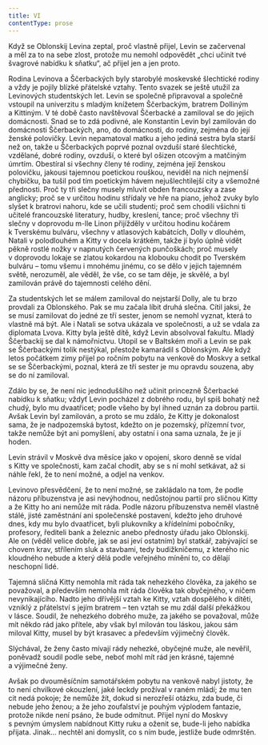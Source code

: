 ```yaml
---
title: VI
contentType: prose
---
```


Když se Oblonskij Levina zeptal, proč vlastně přijel, Levin se začervenal a měl za to na sebe zlost, protože mu nemohl odpovědět „chci učinit tvé švagrové nabídku k sňatku“, ač přijel jen a jen proto.

Rodina Levinova a Ščerbackých byly starobylé moskevské šlechtické rodiny a vždy je pojily blízké přátelské vztahy. Tento svazek se ještě utužil za Levinových studentských let. Levin se společně připravoval a společně vstoupil na univerzitu s mladým knížetem Ščerbackým, bratrem Dolliným a Kittiným. V té době často navštěvoval Ščerbacké a zamiloval se do jejich domácnosti. Snad se to zdá podivné, ale Konstantin Levin byl zamilován do domácnosti Ščerbackých, ano, do domácnosti, do rodiny, zejména do její ženské polovičky. Levin nepamatoval matku a jeho jediná sestra byla starší než on, takže u Ščerbackých poprvé poznal ovzduší staré šlechtické, vzdělané, dobré rodiny, ovzduší, o které byl ošizen otcovým a matčiným úmrtím. Obestíral si všechny členy té rodiny, zejména její ženskou polovičku, jakousi tajemnou poetickou rouškou, neviděl na nich nejmenší chybičku, ba tušil pod tím poetickým hávem nejušlechtilejší city a všemožné přednosti. Proč ty tři slečny musely mluvit obden francouzsky a zase anglicky; proč se v určitou hodinu střídaly ve hře na piano, jehož zvuky bylo slyšet k bratrovi nahoru, kde se učili studenti; proč sem chodili všichni ti učitelé francouzské literatury, hudby, kreslení, tance; proč všechny tři slečny v doprovodu m-lle Linon přijížděly v určitou hodinu kočárem k Tverskému bulváru, všechny v atlasových kabátcích, Dolly v dlouhém, Natali v polodlouhém a Kitty v docela krátkém, takže jí bylo úplně vidět pěkně rostlé nožky v napnutých červených punčoškách; proč musely v doprovodu lokaje se zlatou kokardou na klobouku chodit po Tverském bulváru – tomu všemu i mnohému jinému, co se dělo v jejich tajemném světě, nerozuměl, ale věděl, že vše, co se tam děje, je skvělé, a byl zamilován právě do tajemnosti celého dění.

Za studentských let se málem zamiloval do nejstarší Dolly, ale tu brzo provdali za Oblonského. Pak se mu začala líbit druhá slečna. Cítil jaksi, že se musí zamilovat do jedné ze tří sester, jenom se nemohl vyznat, která to vlastně má být. Ale i Natali se sotva ukázala ve společnosti, a už se vdala za diplomata Lvova. Kitty byla ještě dítě, když Levin absolvoval fakultu. Mladý Ščerbackij se dal k námořnictvu. Utopil se v Baltském moři a Levin se pak se Ščerbackými tolik nestýkal, přestože kamarádil s Oblonským. Ale když letos počátkem zimy přijel po ročním pobytu na venkově do Moskvy a setkal se se Ščerbackými, poznal, která ze tří sester je mu opravdu souzena, aby se do ní zamiloval.

Zdálo by se, že není nic jednoduššího než učinit princezně Ščerbacké nabídku k sňatku; vždyť Levin pocházel z dobrého rodu, byl spíš bohatý než chudý, bylo mu dvaatřicet; podle všeho by byl ihned uznán za dobrou partii. Avšak Levin byl zamilován, a proto se mu zdálo, že Kitty je dokonalost sama, že je nadpozemská bytost, kdežto on je pozemský, přízemní tvor, takže nemůže být ani pomyšlení, aby ostatní i ona sama uznala, že je jí hoden.

Levin strávil v Moskvě dva měsíce jako v opojení, skoro denně se vídal s Kitty ve společnosti, kam začal chodit, aby se s ní mohl setkávat, až si náhle řekl, že to není možné, a odjel na venkov.

Levinovo přesvědčení, že to není možné, se zakládalo na tom, že podle názoru příbuzenstva je asi nevýhodnou, nedůstojnou partií pro sličnou Kitty a že Kitty ho ani nemůže mít ráda. Podle názoru příbuzenstva neměl vlastně stálé, jisté zaměstnání ani společenské postavení, kdežto jeho druhové dnes, kdy mu bylo dvaatřicet, byli plukovníky a křídelními pobočníky, profesory, řediteli bank a železnic anebo přednosty úřadu jako Oblonskij. Ale on (věděl velice dobře, jak se asi jeví ostatním) byl statkář, zabývající se chovem krav, střílením sluk a stavbami, tedy budižkničemu, z kterého nic kloudného nebude a který dělá podle veřejného mínění to, co dělají neschopní lidé.

Tajemná sličná Kitty nemohla mít ráda tak nehezkého člověka, za jakého se považoval, a především nemohla mít ráda člověka tak obyčejného, v ničem nevynikajícího. Nadto jeho dřívější vztah ke Kitty, vztah dospělého k dítěti, vzniklý z přátelství s jejím bratrem – ten vztah se mu zdál další překážkou v lásce. Soudil, že nehezkého dobrého muže, za jakého se považoval, může mít někdo rád jako přítele, aby však byl milován tou láskou, jakou sám miloval Kitty, musel by být krasavec a především výjimečný člověk.

Slýchával, že ženy často mívají rády nehezké, obyčejné muže, ale nevěřil, poněvadž soudil podle sebe, neboť mohl mít rád jen krásné, tajemné a výjimečné ženy.

Avšak po dvouměsíčním samotářském pobytu na venkově nabyl jistoty, že to není chvilkové okouzlení, jaké leckdy prožíval v raném mládí; že mu ten cit nedá pokoje; že nemůže žít, dokud si nerozřeší otázku, zda bude, či nebude jeho ženou; a že jeho zoufalství je pouhým výplodem fantazie, protože nikde není psáno, že bude odmítnut. Přijel nyní do Moskvy s pevným úmyslem nabídnout Kitty ruku a oženit se, bude-li jeho nabídka přijata. Jinak… nechtěl ani domyslit, co s ním bude, jestliže bude odmrštěn.
